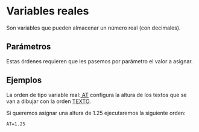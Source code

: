 # Variables reales

Son variables que pueden almacenar un número real \(con decimales\).

## Parámetros

Estas órdenes requieren que les pasemos por parámetro el valor a asignar.

## Ejemplos

La orden de tipo variable real:[ AT](../../ventana-de-dibujo/variables/a/at.md) configura la altura de los textos que se van a dibujar con la orden [TEXTO](/digi3d-net/referencia/ventana-de-dibujo/ordenes/t/texto.md).

Si queremos asignar una altura de 1.25 ejecutaremos la siguiente orden:

```text
AT=1.25
```

